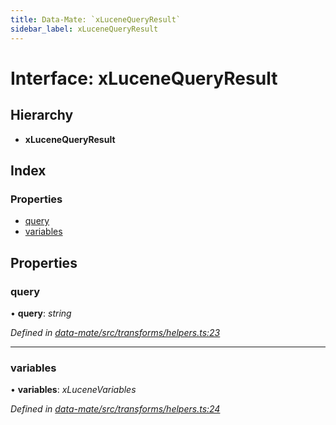 ```yaml
---
title: Data-Mate: `xLuceneQueryResult`
sidebar_label: xLuceneQueryResult
---
```


# Interface: xLuceneQueryResult

## Hierarchy

* **xLuceneQueryResult**

## Index

### Properties

* [query](xlucenequeryresult.md#query)
* [variables](xlucenequeryresult.md#variables)

## Properties

###  query

• **query**: *string*

*Defined in [data-mate/src/transforms/helpers.ts:23](https://github.com/terascope/teraslice/blob/b843209f9/packages/data-mate/src/transforms/helpers.ts#L23)*

___

###  variables

• **variables**: *xLuceneVariables*

*Defined in [data-mate/src/transforms/helpers.ts:24](https://github.com/terascope/teraslice/blob/b843209f9/packages/data-mate/src/transforms/helpers.ts#L24)*
